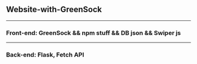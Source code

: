## Website-with-GreenSock
-------------------------------
### Front-end: GreenSock && npm stuff && DB json && Swiper js
-------------------------------------
### Back-end: Flask, Fetch API
